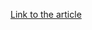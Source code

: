 [Link to the article](https://www.mandiant.com/resources/blog/detecting-disrupting-malvertising-backdoors)
